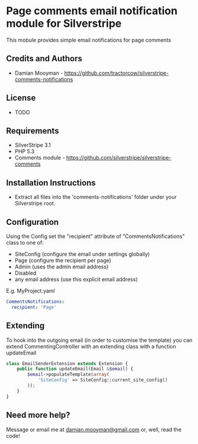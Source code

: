 # Page comments email notification module for Silverstripe

This mobule provides simple email notifications for page comments

## Credits and Authors

 * Damian Mooyman - <https://github.com/tractorcow/silverstripe-comments-notifications>

## License

 * TODO

## Requirements

 * SilverStripe 3.1
 * PHP 5.3
 * Comments module - <https://github.com/silverstripe/silverstripe-comments>

## Installation Instructions

 * Extract all files into the 'comments-notifications' folder under your Silverstripe root. 

## Configuration

Using the Config set the "recipient" attribute of "CommentsNotifications" class to one of:

 * SiteConfig (configure the email under settings globally)
 * Page (configure the recipient per page)
 * Admin (uses the admin email address)
 * Disabled
 * any email address (use this explicit email address)

E.g. MyProject.yaml

```yaml
CommentsNotifications:
  recipient: 'Page'
```

## Extending

To hook into the outgoing email (in order to customise the template) you can 
extend CommentingController with an extending class with a function updateEmail

```php
class EmailSenderExtension extends Extension {
	public function updateEmail(Email &$email) {
		$email->populateTemplate(array(
			'SiteConfig' => SiteConfig::current_site_config()
		));
	}
}
```

## Need more help?

Message or email me at damian.mooyman@gmail.com or, well, read the code!
